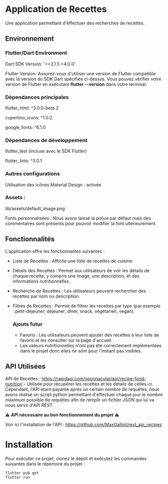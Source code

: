 # Application de Recettes

Une application permettant d'éffectuer des recherches de recettes.

## Environnement
### Flutter/Dart Environment
Dart SDK Version: '>=3.1.5 <4.0.0'

Flutter Version: Assurez-vous d'utiliser une version de Flutter compatible avec la version du SDK Dart spécifiée ci-dessus. Vous pouvez vérifier votre version de Flutter en exécutant **flutter --version** dans votre terminal.

### Dépendances principales
flutter_html: ^3.0.0-beta.2

cupertino_icons: ^1.0.2

google_fonts: ^6.1.0
### Dépendances de développement
flutter_test (incluse avec le SDK Flutter)

flutter_lints: ^3.0.1
### Autres configurations
Utilisation des icônes Material Design : activée
### Assets :
lib/assets/default_image.png

Fonts personnalisées : Nous avons laissé la police par défaut mais des commentaires sont présents pour pouvoir modifier la font ultérieurement.

## Fonctionnalités
L'application offre les fonctionnalités suivantes :

- Liste de Recettes : Affiche une liste de recettes de cuisine.
- Détails des Recettes : Permet aux utilisateurs de voir les détails de chaque recette, y compris une image, une description, et des informations nutritionnelles.
- Recherche de Recettes : Les utilisateurs peuvent rechercher des recettes par nom ou description.
- Filtres de Recettes : Permet de filtrer les recettes par type (par exemple : petit-déjeuner, déjeuner, dîner, snack, végétarien, vegan).

  ### Ajouts futur
  - Favoris : Les utilisateurs peuvent ajouter des recettes à leur liste de favoris et les consulter sur la page d'accueil.
  - Les valeurs nutritionnelles n'ont pas été correctement implémentées dans le projet donc elles ne sont pour l'instant pas visibles. 

## API Utilisées
API de Recettes : https://rapidapi.com/spoonacular/api/recipe-food-nutrition - Utilisée pour récupérer les recettes et les détails de celles-ci. Cependant, l'API étant payante après un certain nombre de requêtes, nous avons réalisé un script python permettant d'effectuer chaque jour le nombre maximum possible de requêtes afin de remplir un fichier JSON qui lui va nous servir d'API REST.

⚠️ **API nécessaire au bon fonctionnement du projet** ⚠️

Voir ici l'installation de l'API : https://github.com/MaxGalliot/rest_api_recipes


# Installation
Pour exécuter ce projet, clonez le dépôt et exécutez les commandes suivantes dans le répertoire du projet :

```
flutter pub get
flutter run
```

